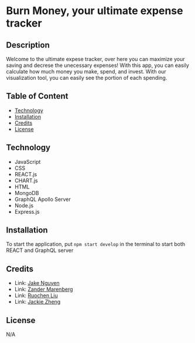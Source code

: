 # Burn Money, your ultimate expense tracker

## Description
Welcome to the ultimate expese tracker, over here you can maximize your saving and decrese the unecessary expenses! With this app, you can easily calculate how much money you make, spend, and invest. With our visualization tool, you can easily see the portion of each spending. 


## Table of Content 
- [Technology](#technologies)
- [Installation](#installation)
- [Credits](#credits)
- [License](#license)

## Technology
* JavaScript 
* CSS
* REACT.js
* CHART.js
* HTML
* MongoDB
* GraphQL Apollo Server
* Node.js
* Express.js

## Installation
To start the application, put ``` npm start develop ``` in the terminal to start both REACT and GraphQL server

## Credits
- Link: [Jake Nguyen]( https://github.com/JakeTNguyen 'The github page for Jake.')
- Link: [Zander Marenberg]( https://github.com/Zander-M75 'The github page for Zander.')
- Link: [Ruochen Liu](https://github.com/mason66xue 'The github page for Ruochen.')
- Link: [Jackie Zheng]( https://github.com/jackiezheng1998 'The github page for Jackie.')

## License
N/A
